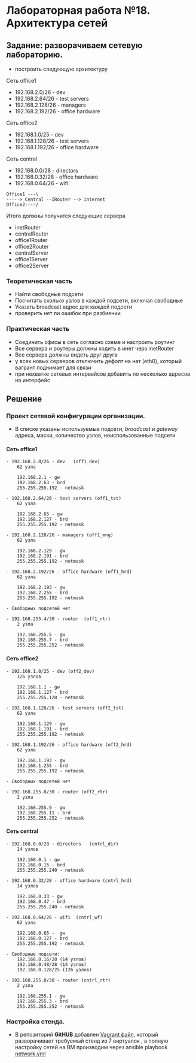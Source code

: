 # Лабораторная работа №18. Архитектура сетей

## Задание: разворачиваем сетевую лабораторию.

* построить следующую архитектуру

Сеть office1
- 192.168.2.0/26 - dev
- 192.168.2.64/26 - test servers
- 192.168.2.128/26 - managers
- 192.168.2.192/26 - office hardware

Сеть office2
- 192.168.1.0/25 - dev
- 192.168.1.128/26 - test servers
- 192.168.1.192/26 - office hardware


Сеть central
- 192.168.0.0/28 - directors
- 192.168.0.32/28 - office hardware
- 192.168.0.64/26 - wifi

```
Office1 ---\
-----> Central --IRouter --> internet
Office2----/
```
Итого должны получится следующие сервера
- inetRouter
- centralRouter
- office1Router
- office2Router
- centralServer
- office1Server
- office2Server

### Теоретическая часть
- Найти свободные подсети
- Посчитать сколько узлов в каждой подсети, включая свободные
- Указать broadcast адрес для каждой подсети
- проверить нет ли ошибок при разбиении

### Практическая часть
- Соединить офисы в сеть согласно схеме и настроить роутинг
- Все сервера и роутеры должны ходить в инет черз inetRouter
- Все сервера должны видеть друг друга
- у всех новых серверов отключить дефолт на нат (eth0), который вагрант поднимает для связи
- при нехватке сетевых интервейсов добавить по несколько адресов на интерфейс

## Решение

### Проект сетевой конфигурации организации.

* В списке указаны используемые подсети, *broadcast* и *gateway* адреса, маски,  количество узлов, неиспользованные подсети

#### Сеть office1

```
- 192.168.2.0/26 - dev   (off1_dev)
    62 узла
    
    192.168.2.1 - gw 
    192.168.2.63 - brd 
    255.255.255.192 - netmask

- 192.168.2.64/26 - test servers (off1_tst)
    62 узла

    192.168.2.65 - gw 
    192.168.2.127 - brd 
    255.255.255.192 - netmask

- 192.168.2.128/26 - managers (off1_mng)
    62 узла

    192.168.2.129 - gw 
    192.168.2.191 - brd 
    255.255.255.192 - netmask

- 192.168.2.192/26 - office hardware (off1_hrd)
    62 узла

    192.168.2.193 - gw 
    192.168.2.255 - brd
    255.255.255.192 - netmask 

- Свободных подсетей нет

- 192.168.255.4/30 - router  (off1_rtr)
    2 узла

    192.168.255.5 - gw 
    192.168.255.7 - brd
    255.255.255.252 - netmask 
```
#### Сеть office2

```
- 192.168.1.0/25 - dev (off2_dev)
    126 узлов

    192.168.1.1 - gw 
    192.168.1.127 - brd
    255.255.255.128 - netmask 

- 192.168.1.128/26 - test servers (off2_tst)
    62 узла
    
    192.168.1.129 - gw 
    192.168.1.191 - brd
    255.255.255.192 - netmask 

- 192.168.1.192/26 - office hardware (off2_hrd)
    62 узла

    192.168.1.193 - gw 
    192.168.1.255 - brd
    255.255.255.192 - netmask 

- Свободных подсетей нет

- 192.168.255.8/30 - router (off2_rtr)
    2 узла

    192.168.255.9 - gw 
    192.168.255.11 - brd
    255.255.255.252 - netmask 
```

#### Сеть central

```
- 192.168.0.0/28 - directors   (cntrl_dir)
    14 узлов

    192.168.0.1 - gw
    192.168.0.15 - brd
    255.255.255.240 - netmask

- 192.168.0.32/28 - office hardware (cntrl_hrd)
    14 узлов

    192.168.0.33 - gw
    192.168.0.47 - brd
    255.255.255.240 - netmask

- 192.168.0.64/26 - wifi  (cntrl_wf)
    62 узла

    192.168.0.65 -  gw
    192.168.0.127 - brd
    255.255.255.192 - netmask

- Свободные подсети: 
    192.168.0.16/28 (14 узлов)
    192.168.0.48/28 (14 узлов)
    192.168.0.128/25 (126 узлов)

- 192.168.255.0/30 - router (cntrl_rtr)
    2 узла

    192.168.255.1 - gw 
    192.168.255.3 - brd
    255.255.255.252 - netmask 
```

### Настройка стенда.

* В репозиторий **GitHUB** добавлен [Vagrant файл](https://github.com/Dogmatic41/otus/blob/main/25.Network/Vagrantfile),  который  разворачивает требуемый стенд из 7 виртуалок , а полную настройку сетей на ВМ производим через ansible playbook [network.yml](https://github.com/Dogmatic41/otus/blob/main/25.Network/network.yml)


